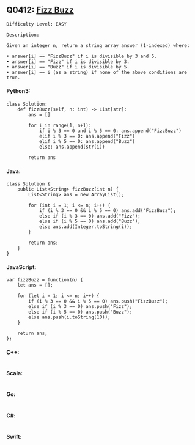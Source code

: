 ## Q0412: [Fizz Buzz](https://leetcode.com/problems/fizz-buzz/)

```
Difficulty Level: EASY
```

```
Description:

Given an integer n, return a string array answer (1-indexed) where:

• answer[i] == "FizzBuzz" if i is divisible by 3 and 5.
• answer[i] == "Fizz" if i is divisible by 3.
• answer[i] == "Buzz" if i is divisible by 5.
• answer[i] == i (as a string) if none of the above conditions are true.
```

#### Python3:

```
class Solution:
    def fizzBuzz(self, n: int) -> List[str]:
        ans = []

        for i in range(1, n+1):
            if i % 3 == 0 and i % 5 == 0: ans.append("FizzBuzz")
            elif i % 3 == 0: ans.append("Fizz")
            elif i % 5 == 0: ans.append("Buzz")
            else: ans.append(str(i))

        return ans
```

#### Java:

```
class Solution {
    public List<String> fizzBuzz(int n) {
        List<String> ans = new ArrayList();

        for (int i = 1; i <= n; i++) {
            if (i % 3 == 0 && i % 5 == 0) ans.add("FizzBuzz");
            else if (i % 3 == 0) ans.add("Fizz");
            else if (i % 5 == 0) ans.add("Buzz");
            else ans.add(Integer.toString(i));
        }

        return ans;
    }
}
```

#### JavaScript:

```
var fizzBuzz = function(n) {
    let ans = [];

    for (let i = 1; i <= n; i++) {
        if (i % 3 == 0 && i % 5 == 0) ans.push("FizzBuzz");
        else if (i % 3 == 0) ans.push("Fizz");
        else if (i % 5 == 0) ans.push("Buzz");
        else ans.push(i.toString(10));
    }

    return ans;
};
```

#### C++:

```

```

#### Scala:

```

```

#### Go:

```

```

#### C#:

```

```

#### Swift:

```

```